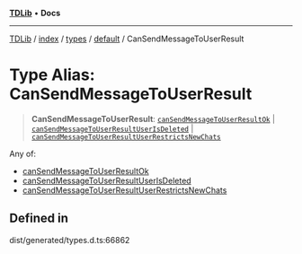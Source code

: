 [**TDLib**](../../../../../../README.md) • **Docs**

***

[TDLib](../../../../../../modules.md) / [index](../../../../../README.md) / [types](../../../README.md) / [default](../README.md) / CanSendMessageToUserResult

# Type Alias: CanSendMessageToUserResult

> **CanSendMessageToUserResult**: [`canSendMessageToUserResultOk`](canSendMessageToUserResultOk.md) \| [`canSendMessageToUserResultUserIsDeleted`](canSendMessageToUserResultUserIsDeleted.md) \| [`canSendMessageToUserResultUserRestrictsNewChats`](canSendMessageToUserResultUserRestrictsNewChats.md)

Any of:
- [canSendMessageToUserResultOk](canSendMessageToUserResultOk.md)
- [canSendMessageToUserResultUserIsDeleted](canSendMessageToUserResultUserIsDeleted.md)
- [canSendMessageToUserResultUserRestrictsNewChats](canSendMessageToUserResultUserRestrictsNewChats.md)

## Defined in

dist/generated/types.d.ts:66862

